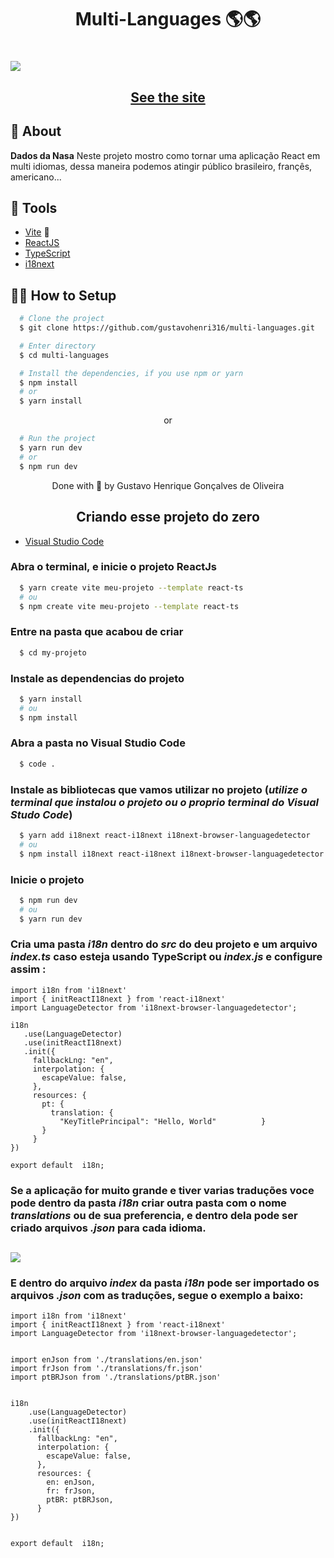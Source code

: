 <h1 align="center">
  <p>Multi-Languages 🌎🌎 </p>
</h1>

<h1>
  <img 
    src="https://ik.imagekit.io/qm9zssgme/gigi_TcD0cDQJM.gif?ik-sdk-version=javascript-1.4.3&updatedAt=1651862732941"
  />
</h1>

<h2 align="center">
  <a href="https://multi-languages.vercel.app/" target="_blank">See the site</a>
</h2>


## 🧾 About

**Dados da Nasa** Neste projeto mostro como tornar uma aplicação React em multi idiomas, dessa maneira podemos atingir público brasileiro, françês, americano...

## 🔧 Tools

- [Vite](https://vitejs.dev/) 💚
- [ReactJS](https://reactjs.org)
- [TypeScript](https://www.typescriptlang.org/)
- [i18next](https://www.i18next.com/)

## 👨‍💻 How to Setup

```bash
  # Clone the project
  $ git clone https://github.com/gustavohenri316/multi-languages.git
```
```bash
  # Enter directory
  $ cd multi-languages
```

```bash
  # Install the dependencies, if you use npm or yarn
  $ npm install 
  # or
  $ yarn install
```
<p align="center">or</p>

```bash
  # Run the project
  $ yarn run dev 
  # or
  $ npm run dev 
```

<p align="center">Done with 💙 by Gustavo Henrique Gonçalves de Oliveira</p>


<h2 align="center">
  Criando esse projeto do zero
</h2>

- [Visual Studio Code](https://code.visualstudio.com/download) 

### Abra o terminal, e inicie o projeto ReactJs
```bash
  $ yarn create vite meu-projeto --template react-ts
  # ou 
  $ npm create vite meu-projeto --template react-ts
```
### Entre na pasta que acabou de criar 
```bash
  $ cd my-projeto 
```
### Instale as dependencias do projeto 
```bash
  $ yarn install 
  # ou
  $ npm install 
```
### Abra a pasta no Visual Studio Code 
```bash
  $ code .
```
### Instale as bibliotecas que vamos utilizar no projeto (*utilize o terminal que instalou o projeto ou o proprio terminal do Visual Studo Code*)

```bash
  $ yarn add i18next react-i18next i18next-browser-languagedetector
  # ou 
  $ npm install i18next react-i18next i18next-browser-languagedetector
```
### Inicie o projeto 
```bash
  $ npm run dev 
  # ou 
  $ yarn run dev
```

### Cria uma pasta *i18n* dentro do *src* do deu projeto e um arquivo *index.ts* caso esteja usando TypeScript ou *index.js* e configure assim :
 ```tsx
import i18n from 'i18next'
import { initReactI18next } from 'react-i18next'
import LanguageDetector from 'i18next-browser-languagedetector';

i18n
    .use(LanguageDetector)  
    .use(initReactI18next) 
    .init({
      fallbackLng: "en",   
      interpolation: {
        escapeValue: false,
      },
      resources: {      
        pt: {
          translation: {
            "KeyTitlePrincipal": "Hello, World"          }
        }
      }
})

export default  i18n; 

 ```
 ### Se a aplicação for muito grande e tiver varias traduções voce pode dentro da pasta *i18n*  criar outra pasta com o nome *translations* ou de sua preferencia, e dentro dela pode ser criado arquivos *.json* para cada idioma.
##                              
   
##                            
<img  src="https://i.ibb.co/b3txCKy/Screenshot-2.png"/>



### E dentro do arquivo *index* da pasta *i18n* pode ser importado os arquivos *.json* com as traduções, segue o exemplo a baixo:

```tsx
import i18n from 'i18next'
import { initReactI18next } from 'react-i18next'
import LanguageDetector from 'i18next-browser-languagedetector';


import enJson from './translations/en.json'
import frJson from './translations/fr.json'
import ptBRJson from './translations/ptBR.json'


i18n
    .use(LanguageDetector)  
    .use(initReactI18next) 
    .init({
      fallbackLng: "en",  
      interpolation: {
        escapeValue: false,
      },
      resources: {       
        en: enJson, 
        fr: frJson,
        ptBR: ptBRJson,
      }
})


export default  i18n; 
```
